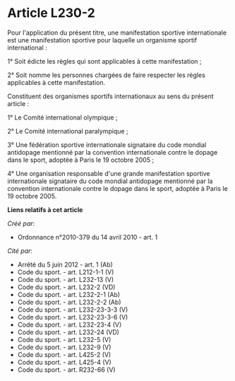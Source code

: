 # Article L230-2

Pour l'application du présent titre, une manifestation sportive internationale est une manifestation sportive pour laquelle
un organisme sportif international : 

1° Soit édicte les règles qui sont applicables à cette manifestation ; 

2° Soit nomme les personnes chargées de faire respecter les règles applicables à cette manifestation. 

Constituent des organismes sportifs internationaux au sens du présent article : 

1° Le Comité international olympique ; 

2° Le Comité international paralympique ; 

3° Une fédération sportive internationale signataire du code mondial antidopage mentionné par la convention internationale
contre le dopage dans le sport, adoptée à Paris le 19 octobre 2005 ; 

4° Une organisation responsable d'une grande manifestation sportive internationale signataire du code mondial antidopage
mentionné par la convention internationale contre le dopage dans le sport, adoptée à Paris le 19 octobre 2005.

**Liens relatifs à cet article**

_Créé par_:

  - Ordonnance n°2010-379 du 14 avril 2010 - art. 1

_Cité par_:

  - Arrêté du 5 juin 2012 - art. 1 (Ab)
  - Code du sport. - art. L212-1-1 (V)
  - Code du sport. - art. L232-13 (V)
  - Code du sport. - art. L232-2 (VD)
  - Code du sport. - art. L232-2-1 (Ab)
  - Code du sport. - art. L232-2-2 (Ab)
  - Code du sport. - art. L232-23-3-3 (V)
  - Code du sport. - art. L232-23-3-6 (V)
  - Code du sport. - art. L232-23-4 (V)
  - Code du sport. - art. L232-24 (VD)
  - Code du sport. - art. L232-5 (V)
  - Code du sport. - art. L232-9 (V)
  - Code du sport. - art. L425-2 (V)
  - Code du sport. - art. L425-4 (V)
  - Code du sport. - art. R232-66 (V)
